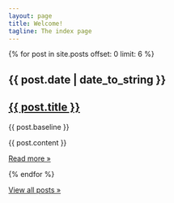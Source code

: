 ```yaml
---
layout: page
title: Welcome!
tagline: The index page
---
```

<div id="home">

  <div id="posts">
    {% for post in site.posts offset: 0 limit: 6 %}
    <article>
      <h2>{{ post.date | date_to_string }}</h2>
      <h1><a href="{{ post.url }}">{{ post.title }}</a></h1>
      <p class="baseline">{{ post.baseline }}</p>
      <p>{{ post.content }}</p>
      <p><a href="{{ post.url }}" class="more">Read more »</a></p>
    </article>
    {% endfor %}
  </div>

  <p><a href="/archive.html" class="more">View all posts »</a></p>

</div>
